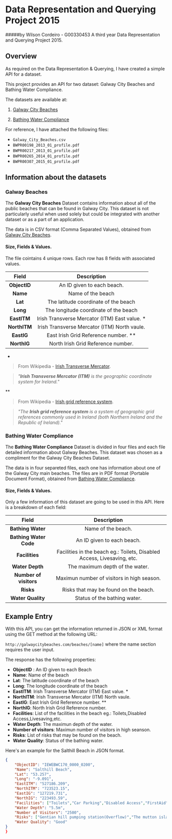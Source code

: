# Data Representation and Querying Project 2015
#####by Wilson Cordeiro - G00330453
A third year Data Representation and Querying Project 2015. 

## Overview
As required on the Data Representation & Querying, I have created a simple API for a dataset.

This project provides an API for two dataset: Galway City Beaches and Bathing Water Compliance.

The datasets are available at:

1. [Galway City Beaches](https://data.gov.ie/dataset/galway-city-beaches)

2. [Bathing Water Compliance](https://data.gov.ie/dataset/bathing-water-compliance)

For reference, I have attached the following files:
* ```Galway_City_Beaches.csv```
* ```BWPR00198_2013_01_profile.pdf```
* ```BWPR00217_2013_01_profile.pdf```
* ```BWPR00265_2014_01_profile.pdf```
* ```BWPR00307_2015_01_profile.pdf```

## Information about the datasets

### Galway Beaches

The **Galway City Beaches** Dataset contains information about all of the public beaches that can be found in Galway City. This dataset is not particularly useful when used solely but could be integrated with another dataset or as a part of an application.

The data is in CSV format (Comma Separated Values), obtained from [Galway City Beaches](https://data.gov.ie/dataset/galway-city-beaches).

#### Size, Fields & Values.
The file cointains 4 unique rows. Each row has 8 fields with associated values.

| Field         | Description     |
|:-----:|:-------------------------------------------------------------:|
| **ObjectID**  | An ID given to each beach. |
| **Name**      | Name of the beach    |
| **Lat**       | The latitude coordinate of the beach  |
| **Long**      | The longitude coordinate of the beach |
| **EastITM**   | Irish Transverse Mercator (ITM) East value. * | 
| **NorthITM**  | Irish Transverse Mercator (ITM) North vaule.  | 
| **EastIG**    | East Irish Grid Reference number. ** |
| **NorthIG**   | North Irish Grid Reference number. |

*
> From Wikipedia - [Irish Transverse Mercator](https://en.wikipedia.org/wiki/Irish_Transverse_Mercator).

> _"**Irish Transverse Mercator (ITM)** is the geographic coordinate system for Ireland."_

**
> From Wikipedia - [Irish grid reference system](https://en.wikipedia.org/wiki/Irish_grid_reference_system).

> _"The **Irish grid reference system** is a system of geographic grid references commonly used in Ireland (both Northern Ireland and the Republic of Ireland)."_

### Bathing Water Compliance

The **Bathing Water Compliance** Dataset is divided in four files and each file detailed information about Galway Beaches. This dataset was chosen as a compliment for the Galway City Beaches Dataset.

The data is in four separeted files, each one has information about one of the Galway City main beaches. The files are in PDF format (Portable Document Format), obtained from [Bathing Water Compliance](https://data.gov.ie/dataset/bathing-water-compliance).

#### Size, Fields & Values.
Only a few information of this dataset are going to be used in this API.
Here is a breakdown of each field:

| Field | Description   |
|:--------:|:--------------------------------:|
| **Bathing Water** | Name of the beach. |
| **Bathing Water Code** | An ID given to each beach. |
| **Facilities** | Facilities in the beach eg.: Toilets, Disabled Access, Livesaving, etc. |
| **Water Depth** | The maximum depth of the water. |
| **Number of visitors** | Maximun number of visitors in high season. |
| **Risks** | Risks that may be found on the beach. |
| **Water Quality** | Status of the bathing water. |

## Example Entry

With this API, you can get the information returned in JSON or XML format using the GET method at the following URL:

`` http://galwaycitybeaches.com/beaches/[name] `` where the name section requires the user input.

The response has the following properties:

- **ObjectID** : An ID given to each Beach
- **Name**:	Name of the beach
- **Lat**: The latitude coordinate of the beach
- **Long**: The longitude coordinate of the beach
- **EastITM**: Irish Transverse Mercator (ITM) East value. *
- **NorthITM**: Irish Transverse Mercator (ITM) North vaule.
- **EastIG**: East Irish Grid Reference number. **
- **NorthIG**: North Irish Grid Reference number.
- **Facilities**: List of the facilities in the beach eg.: Toilets,Disabled Access,Livesaving,etc.
- **Water Depth**: The maximun depth of the water.
- **Number of visitors**: Maximun number of visitors in high seanson.
- **Risks**: List of risks that may be found on the beach.
- **Water Quality**: Status of the bathing water.

Here's an example for the Salthill Beach in JSON format.
```json
{
    "ObjectID": "IEWEBWC170_0000_0200",
    "Name": "Salthill Beach",
    "Lat": "53.257",
    "Long": "-9.091",
    "EastITM": "527186.209",
    "NorthITM": "723523.15",
    "EastIG": "127219.731",
    "NorthIG": "223493.59",
    "Facilities": ["Toilets","Car Parking","Disabled Access","FirstAid","Sensitive Area","Livesaving"],
    "Water Depth": "5.5m",
    "Number of Visitors": "2500",
    "Risks": ["Gentian hill pumping station(Overflow)","The mutton island waste water treatment(Polution)","Recreational boating and charter shipping(Discharge/Polution)","Rainwater discharges"],
    "Water Quality": "Good"
}
}









